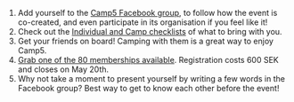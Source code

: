 1. Add yourself to the <a href="https://www.facebook.com/groups/camp5" target="_blank">Camp5 Facebook group</a>, to follow how the event is co-created, and even participate in its organisation if you feel like it!
2. Check out the [Individual and Camp checklists](#your-checklists) of what to bring with you.
3. Get your friends on board! Camping with them is a great way to enjoy Camp5.
4. <a href="https://docs.google.com/forms/d/e/1FAIpQLScSmwCHMrxUXmnXV0dvX-KIJA0MMpOMg9aiuifu40djW3pYBg/viewform" target="_blank">Grab one of the 80 memberships available</a>. Registration costs 600 SEK and closes on May 20th.
5. Why not take a moment to present yourself by writing a few words in the Facebook group? Best way to get to know each other before the event!
